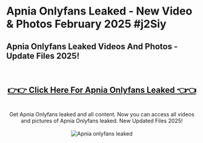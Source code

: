 # Apnia Onlyfans Leaked - New Video & Photos February 2025 #j2Siy

<h2>Apnia Onlyfans Leaked Videos And Photos - Update Files 2025!</h2>
<br>
<div align="center">
<h2><a href="https://links2leaks.com?utm_source=apnia&utm_medium=git92" rel="nofollow">👉👉 Click Here For Apnia Onlyfans Leaked 👈👈</a></h2>
<br>
Get Apnia Onlyfans leaked and all content. Now you can access all videos and pictures of Apnia Onlyfans leaked. New Updated Files 2025!
<br>
<br>
<a href="https://links2leaks.com?utm_source=apnia&utm_medium=git92" rel="nofollow" data-target="animated-image.originalLink"><img src="https://i.ibb.co/Gkj2r4b/banner.png" alt="Apnia onlyfans leaked" style="max-width: 100%; display: inline-block;" data-target="animated-image.originalImage"></a>
</div>
<br>
